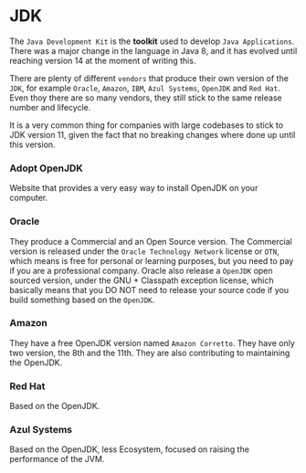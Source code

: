 # JDK

The `Java Development Kit` is the **toolkit** used to develop `Java Applications`. There was a major change in the language in Java 8, and it has evolved until reaching version 14 at the moment of writing this.  

There are plenty of different `vendors` that produce their own version of the `JDK`, for example `Oracle`, `Amazon`, `IBM`, `Azul Systems`, `OpenJDK` and `Red Hat`. Even thoy there are so many vendors, they still stick to the same release number and lifecycle.  

It is a very common thing for companies with large codebases to stick to JDK version 11, given the fact that no breaking changes where done up until this version.


### Adopt OpenJDK
Website that provides a very easy way to install OpenJDK on your computer.

### Oracle
They produce a Commercial and an Open Source version. The Commercial version is released under the `Oracle Technology Network` license or `OTN`, which means is free for personal or learning purposes, but you need to pay if you are a professional company. Oracle also release a `OpenJDK` open sourced version, under the GNU + Classpath exception license, which basically means that you DO NOT need to release your source code if you build something based on the `OpenJDK`.

### Amazon
They have a free OpenJDK version named `Amazon Corretto`. They have only two version, the 8th and the 11th. They are also contributing to maintaining the OpenJDK.  

### Red Hat
Based on the OpenJDK.

### Azul Systems
Based on the OpenJDK, less Ecosystem, focused on raising the performance of the JVM.